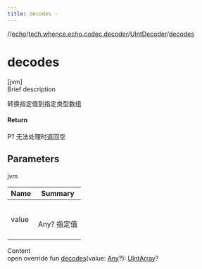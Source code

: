 ```yaml
---
title: decodes -
---
```

//[echo](../../index.md)/[tech.whence.echo.codec.decoder](../index.md)/[UIntDecoder](index.md)/[decodes](decodes.md)



# decodes  
[jvm]  
Brief description  


转换指定值到指定类型数组



#### Return  


P? 无法处理时返回空



## Parameters  
  
jvm  
  
|  Name|  Summary| 
|---|---|
| value| <br><br>Any? 指定值<br><br>
  
  
Content  
open override fun [decodes](decodes.md)(value: [Any](https://kotlinlang.org/api/latest/jvm/stdlib/kotlin/-any/index.html)?): [UIntArray](https://kotlinlang.org/api/latest/jvm/stdlib/kotlin/-u-int-array/index.html)?  



